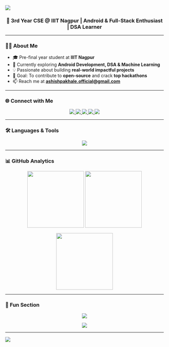 <!-- Banner -->
<img src="https://capsule-render.vercel.app/api?type=waving&color=0e75b6&height=180&section=header&text=Ashish%20Pakhale&fontSize=40&fontColor=ffffff&animation=fadeIn&fontAlignY=35"/>

<h3 align="center">🚀 3rd Year CSE @ IIIT Nagpur | Android & Full-Stack Enthusiast | DSA Learner</h3>

---

### 👨‍💻 About Me
- 🎓 Pre-final year student at **IIIT Nagpur**  
- 🌱 Currently exploring **Android Development, DSA & Machine Learning**  
- 💡 Passionate about building **real-world impactful projects**  
- 🎯 Goal: To contribute to **open-source** and crack **top hackathons**  
- 📫 Reach me at **ashishpakhale.official@gmail.com**

---

### 🌐 Connect with Me
<p align="center">
  <a href="https://linkedin.com/in/ashish-pakhale" target="blank">
    <img src="https://img.shields.io/badge/LinkedIn-0077B5?style=for-the-badge&logo=linkedin&logoColor=white"/>
  </a>
  <a href="https://instagram.com/ashish__pakhale" target="blank">
    <img src="https://img.shields.io/badge/Instagram-E4405F?style=for-the-badge&logo=instagram&logoColor=white"/>
  </a>
  <a href="https://www.codechef.com/users/code_yogiii" target="blank">
    <img src="https://img.shields.io/badge/CodeChef-5B4638?style=for-the-badge&logo=codechef&logoColor=white"/>
  </a>
  <a href="https://codeforces.com/profile/ashishpakhale" target="blank">
    <img src="https://img.shields.io/badge/Codeforces-1F8ACB?style=for-the-badge&logo=codeforces&logoColor=white"/>
  </a>
  <a href="https://leetcode.com/ashish_pakhale" target="blank">
    <img src="https://img.shields.io/badge/LeetCode-FFA116?style=for-the-badge&logo=leetcode&logoColor=black"/>
  </a>
</p>

---

### 🛠️ Languages & Tools
<p align="center">
  <img src="https://skillicons.dev/icons?i=androidstudio,kotlin,python,cpp,html,css,js,firebase,mysql,git,linux" />
</p>

---

### 📊 GitHub Analytics
<p align="center">
  <img src="https://github-readme-stats.vercel.app/api?username=ashishtpakhale&show_icons=true&theme=tokyonight&hide_border=true" height="180"/>
  <img src="https://github-readme-stats.vercel.app/api/top-langs/?username=ashishtpakhale&layout=compact&theme=tokyonight&hide_border=true" height="180"/>
</p>

<p align="center">
  <img src="https://github-readme-streak-stats.herokuapp.com?user=ashishtpakhale&theme=tokyonight&hide_border=true" height="180"/>
</p>

---

### 🚀 Fun Section
<p align="center">
  <img src="https://github-profile-trophy.vercel.app/?username=ashishtpakhale&theme=onedark&row=1&column=6" />
</p>

<p align="center">
  <img src="https://github-readme-activity-graph.vercel.app/graph?username=ashishtpakhale&theme=react-dark&hide_border=true"/>
</p>

---

<!-- Footer -->
<img src="https://capsule-render.vercel.app/api?type=waving&color=0e75b6&height=120&section=footer"/>
